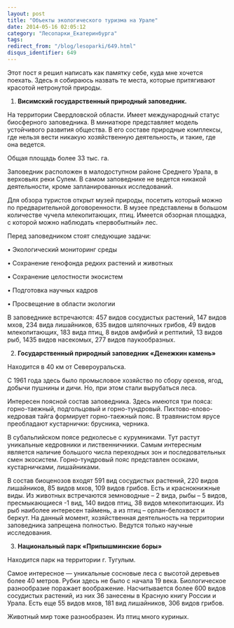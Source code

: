 ```yaml
---
layout: post
title: "Объекты экологического туризма на Урале"
date: 2014-05-16 02:05:12
category: "Лесопарки_Екатеринбурга"
tags:
redirect_from: "/blog/lesoparki/649.html"
disqus_identifier: 649
---
```

Этот пост я решил написать как памятку себе, куда мне хочется поехать.
Здесь я собираюсь назвать те места, которые притягивают красотой
нетронутой природы.

1. **Висимский государственный природный заповедник.**

На территории Свердловской области. Имеет международный статус
биосферного заповедника. В миниатюре представляет модель устойчивого
развития общества. В его составе природные комплексы, где нельзя вести
никакую хозяйственную деятельность, и такие, где она ведется.

Общая площадь более 33 тыс. га.

Заповедник расположен в малодоступном районе Среднего Урала, в верховьях
реки Сулем. В самом заповеднике не ведется никакой деятельности, кроме
запланированных исследований.

Для обзора туристов открыт музей природы, посетить который можно по
предварительной договоренности. В музее представлены в большом
количестве чучела млекопитающих, птиц. Имеется обзорная площадка, с
которой можно наблюдать «первобытный» лес.

Перед заповедником стоят следующие задачи:

• Экологический мониторинг среды

• Сохранение генофонда редких растений и животных

• Сохранение целостности экосистем

• Подготовка научных кадров

• Просвещение в области экологии

В заповеднике встречаются: 457 видов сосудистых растений, 147 видов
мхов, 234 вида лишайников, 635 видов шляпочных грибов, 49 видов
млекопитающих, 183 вида птиц, 8 видов амфибий и рептилий, 13 видов рыб,
1435 видов насекомых, 277 видов паукообразных.

2. **Государственный природный заповедник «Денежкин камень»**

Находится в 40 км от Североуральска.

С 1961 года здесь было промысловое хозяйство по сбору орехов, ягод,
добычи пушнины и дичи. Но, при этом стали вырубаться леса.

Интересен поясной состав заповедника. Здесь имеются три пояса:
горно-таежный, подгольцовый и горно-тундровый. Пихтово-елово-кедровая
тайга формирует горно-таежный пояс. В травянистом ярусе преобладают
кустарнички: брусника, черника.

В субальпийском поясе редколесье с курумниками. Тут растут уникальные
кедровники и лиственничники. Самым интересным является наличие большого
числа переходных зон и последовательных смен экосистем. Горно-тундровый
пояс представлен осоками, кустарничками, лишайниками.

В состав биоценозов входят 591 вид сосудистых растений, 220 видов
лишайников, 85 видов мхов, 109 видов грибов. Есть и краснокнижные виды.
Из животных встречаются земноводные – 2 вида, рыбы – 5 видов,
пресмыкающиеся -1 вид, 140 видов птиц, 38 видов млекопитающих. Из рыб
наиболее интересен таймень, а из птиц – орлан-белохвост и беркут. На
данный момент, хозяйственная деятельность на территории заповедника
запрещена полностью. Ведутся только научные исследования.

3. **Национальный парк «Припышминские боры»**

Находится парк на территории г. Тугулым.

Самое интересное — уникальные сосновые леса с высотой деревьев более 40
метров. Рубки здесь не было с начала 19 века. Биологическое разнообразие
поражает воображение. Насчитывается более 600 видов сосудистых растений,
из них 36 занесены в Красную книгу России и Урала. Есть еще 55 видов
мхов, 181 вид лишайников, 306 видов грибов.

Животный мир тоже разнообразен. Из птиц много куриных.
